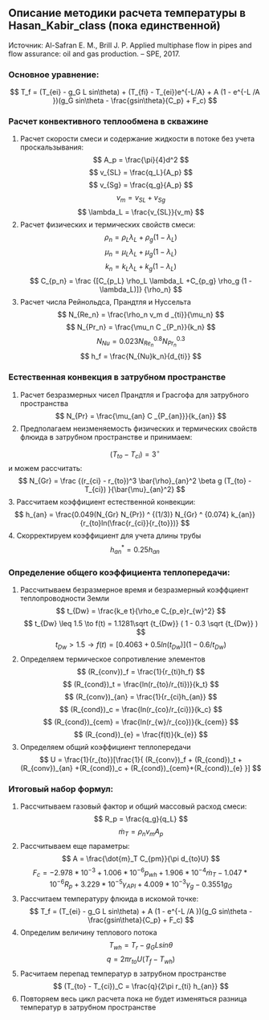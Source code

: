 ## Описание методики расчета температуры в Hasan_Kabir_class (пока единственной)
Источник:
Al-Safran E. M., Brill J. P. Applied multiphase flow in pipes and flow assurance: oil and gas production. – SPE, 2017.
###  Основное уравнение:
$$
T_f = (T_{ei} - g_G L sin\theta) + (T_{fi} - T_{ei})e^{-L/A} + A (1 - e^{-L /A })(g_G sin\theta - \frac{gsin\theta}{C_p} + F_c)
$$

### Расчет конвективного теплообмена в скважине
1. Расчет скорости  смеси и содержание жидкости в потоке без учета проскальзывания:
$$
A_p = \frac{\pi}{4}d^2
$$
$$
v_{SL} = \frac{q_L}{A_p}
$$
$$
v_{Sg} = \frac{q_g}{A_p}
$$
$$
v_m = v_{SL} + v_{Sg}
$$
$$
\lambda_L = \frac{v_{SL}}{v_m}
$$
2. Расчет физических и термических свойств смеси:
$$
\rho_n = \rho_L \lambda_L + \rho_g (1 - \lambda_L)
$$
$$
\mu_n = \mu_L \lambda_L + \mu_g (1 - \lambda_L)
$$
$$
k_n = k_L \lambda_L + k_g (1 - \lambda_L)
$$
$$
C_{p_n} = \frac {[C_{p_L} \rho_L \lambda_L +C_{p_g} \rho_g (1 - \lambda_L)]} {\rho_n} 
$$
3. Расчет числа Рейнольдса, Прандтля и Нуссельта
$$
N_{Re_n} = \frac{\rho_n v_m d _{ti}}{\mu_n}
$$
$$
N_{Pr_n} = \frac{\mu_n C _{P_n}}{k_n}
$$
$$
N_{Nu} = 0.023 N_{Re_n} ^ {0.8} N_{Pr_n} ^ {0.3}
$$
$$
h_f = \frac{N_{Nu}k_n}{d_{ti}}
$$
### Естественная конвекция в затрубном пространстве

1. Расчет безразмерных чисел Прандтля и Грасгофа для затрубного пространства
$$
N_{Pr} = \frac{\mu_{an} C _{P_{an}}}{k_{an}}
$$
2. Предполагаем неизменяемость физических и термических свойств флюида в затрубном пространстве и принимаем:

$$
(T_{to} - T_{ci}) = 3^{\circ}
$$
и можем рассчитать:
$$
N_{Gr} = \frac {(r_{ci} - r_{to})^3 \bar{\rho}_{an}^2 \beta g (T_{to} - T_{ci}) }{\bar{\mu}_{an}^2}
$$
3. Рассчитаем коэффициент естественной конвекции:
$$
h_{an} = \frac{0.049(N_{Gr} N_{Pr}) ^ {(1/3)} N_{Gr} ^ {0.074} k_{an}}{r_{to}ln(\frac{r_{ci}}{r_{to}})}
$$
4. Скорректируем коэффициент для учета длины трубы
$$
h_{an}^{*} = 0.25 h_{an}
$$
### Определение общего коэффициента теплопередачи:
1. Рассчитываем безразмерное время и безразмерный коэффциент теплопроводности Земли
$$
t_{Dw} = \frac{k_e t}{\rho_e C_{p_e}r_{w}^2}
$$
$$
t_{Dw} \leq 1.5  \to f(t) = 1.1281\sqrt {t_{Dw}} ( 1 - 0.3 \sqrt {t_{Dw}} )
$$
$$
t_{Dw} > 1.5  \to f(t) = [0.4063 + 0.5 ln(t_{Dw})] ( 1 - 0.6 /t_{Dw} )
$$
2. Определяем термическое сопротивление элементов
$$
(R_{conv})_f = \frac{1}{r_{ti}h_f}
$$
$$
(R_{cond})_t  = \frac{ln(r_{to}/r_{ti})}{k_t}
$$
$$
(R_{conv})_{an} = \frac{1}{r_{ci}h_{an}}
$$
$$
(R_{cond})_c  = \frac{ln(r_{co}/r_{ci})}{k_c}
$$
$$
(R_{cond})_{cem}  = \frac{ln(r_{w}/r_{co})}{k_{cem}}
$$
$$
(R_{cond})_{e}  = \frac{f(t)}{k_{e}}
$$
3. Определяем общий коэффициент теплопередачи
$$
U  = \frac{1}{r_{to}}[\frac{1}{ (R_{conv})_f + (R_{cond})_t + (R_{conv})_{an} +(R_{cond})_c + (R_{cond})_{cem}+(R_{cond})_{e} }]
$$

### Итоговый набор формул:
1. Рассчитываем газовый фактор и общий массовый расход смеси:
$$
R_p = \frac{q_g}{q_L}
$$
$$
\dot{m}_T = \rho_n v_m A_p
$$
2. Рассчитываем еще параметры:
$$
A = \frac{\dot{m}_T  C_{pm}}{\pi d_{to}U}
$$
$$
F_c = -2.978*10^{-3} + 1.006 * 10 ^ {-6} p_{wh} + 1.906 *10^{-4}\dot{m}_T -1.047 * 10^{-6} R_p+ 3.229 * 10^{-5} \gamma_{API} + 4.009 * 10^{-3} \gamma_g - 0.3551g_G
$$
3. Рассчитаем температуру флюида в искомой точке:
$$
T_f = (T_{ei} - g_G L sin\theta) + A (1 - e^{-L /A })(g_G sin\theta - \frac{gsin\theta}{C_p} + F_c)
$$
4. Определим величину теплового потока
$$
T_{wh} = T_r - g_G L sin \theta
$$
$$
q = 2 \pi r_{to}U (T_f - T_{wh})
$$
5. Расчитаем перепад температур в затрубном пространстве
$$
(T_{to} - T_{ci})_C = \frac{q}{2\pi r_{ti} h_{an}}
$$
6. Повторяем весь цикл расчета пока не будет изменяться разница температур в затрубном пространстве

